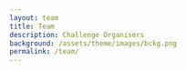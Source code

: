 ```yaml
---
layout: team
title: Team
description: Challenge Organisers
background: /assets/theme/images/bckg.png
permalink: /team/
---
```



